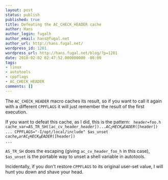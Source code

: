 ```yaml
---
layout: post
status: publish
published: true
title: Defeating the AC_CHECK_HEADER cache
author: Hans
author_login: fugalh
author_email: hans@fugal.net
author_url: http://hans.fugal.net/
wordpress_id: 1201
wordpress_url: http://hans.fugal.net/blog/?p=1201
date: 2010-02-02 02:47:52.000000000 -08:00
tags:
- linux
- autotools
- cppflags
- AC_CHECK_HEADER
comments: []
---
```

The <code>AC_CHECK_HEADER</code> macro caches its result, so if you want to call it again with a different <code>CPPFLAGS</code> it will just remember the result of the first execution.

If you want to defeat this cache, as I did, this is the pattern:
<code>
header=foo.h
cache_var=AS_TR_SH([ac_cv_header_$header])
...
AC_CHECK_HEADER([$header])
...
CPPFLAGS="-I/opt/local/include"
$as_unset $cache_var
AC_CHECK_HEADER([$header])
...
</code>

<code>AS_TR_SH</code> does the escaping (giving <code>ac_cv_header_foo_h</code> in this case), <code>$as_unset</code> is the portable way to unset a shell variable in autotools.

Incidentally, if you don't restore <code>CPPFLAGS</code> to its original user-set value, I will hunt you down and shave your head.
